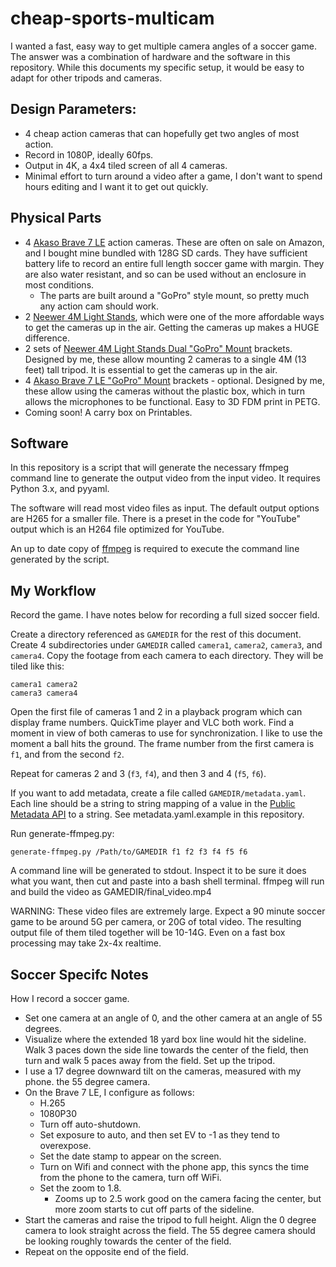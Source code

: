 # cheap-sports-multicam

I wanted a fast, easy way to get multiple camera angles of a soccer game.  The
answer was a combination of hardware and the software in this repository.  While
this documents my specific setup, it would be easy to adapt for other tripods and
cameras.

## Design Parameters:

- 4 cheap action cameras that can hopefully get two angles of most action.
- Record in 1080P, ideally 60fps.
- Output in 4K, a 4x4 tiled screen of all 4 cameras.
- Minimal effort to turn around a video after a game, I don't want to spend
  hours editing and I want it to get out quickly.

## Physical Parts

- 4 [Akaso Brave 7 LE](https://www.akasotech.com/support/Brave-7-LE) action cameras.
  These are often on sale on Amazon, and I bought mine bundled with 128G SD cards.
  They have sufficient battery life to record an entire full length soccer game with
  margin.  They are also water resistant, and so can be used without an enclosure in
  most conditions.
  - The parts are built around a "GoPro" style mount, so pretty much any action cam
    should work.
- 2 [Neewer 4M Light Stands](https://www.amazon.com/dp/B0BTL5XYN6), which were one
  of the more affordable ways to get the cameras up in the air.  Getting the cameras
  up makes a HUGE difference.
- 2 sets of 
  [Neewer 4M Light Stands Dual "GoPro" Mount](https://www.printables.com/model/1387522-neewer-4m-light-stands-dual-gopro-mount)
  brackets.  Designed by me, these allow mounting 2 cameras to a single 4M (13 feet)
  tall tripod.  It is essential to get the cameras up in the air.
- 4 [Akaso Brave 7 LE "GoPro" Mount](https://www.printables.com/model/1387497-akaso-brave-7-le-gopro-mount) 
  brackets - optional.  Designed by me, these allow using the cameras without the 
  plastic box, which in turn allows the microphones to be functional.  Easy to 
  3D FDM print in PETG.
- Coming soon! A carry box on Printables.

## Software

In this repository is a script that will generate the necessary ffmpeg command line
to generate the output video from the input video.  It requires Python 3.x, and
pyyaml.

The software will read most video files as input.  The default output options are
H265 for a smaller file.  There is a preset in the code for "YouTube" output which
is an H264 file optimized for YouTube.

An up to date copy of [ffmpeg](https://ffmpeg.org) is required to execute the 
command line generated by the script.

## My Workflow

Record the game.  I have notes below for recording a full sized soccer field.

Create a directory referenced as `GAMEDIR` for the rest of this document.  Create 4
subdirectories under `GAMEDIR` called `camera1`, `camera2`, `camera3`, and `camera4`.
Copy the footage from each camera to each directory.  They will be tiled like this:

```
camera1 camera2 
camera3 camera4
```

Open the first file of cameras 1 and 2 in a playback program which can display frame
numbers.  QuickTime player and VLC both work.  Find a moment in view of both cameras
to use for synchronization.  I like to use the moment a ball hits the ground.  The 
frame number from the first camera is `f1`, and from the second `f2`.

Repeat for cameras 2 and 3 (`f3`, `f4`), and then 3 and 4 (`f5`, `f6`).

If you want to add metadata, create a file called `GAMEDIR/metadata.yaml`.  Each
line should be a string to string mapping of a value in the
[Public Metadata API](https://ffmpeg.org/doxygen/7.0/group__metadata__api.html)
to a string.  See metadata.yaml.example in this repository.

Run generate-ffmpeg.py:

```
generate-ffmpeg.py /Path/to/GAMEDIR f1 f2 f3 f4 f5 f6
```

A command line will be generated to stdout.  Inspect it to be sure it does what you
want, then cut and paste into a bash shell terminal.  ffmpeg will run and build
the video as GAMEDIR/final\_video.mp4

WARNING: These video files are extremely large.  Expect a 90 minute soccer game to be
around 5G per camera, or 20G of total video.  The resulting output file of them
tiled together will be 10-14G.  Even on a fast box processing may take 2x-4x realtime.

## Soccer Specifc Notes

How I record a soccer game.

- Set one camera at an angle of 0, and the other camera at an angle of 55 degrees.
- Visualize where the extended 18 yard box line would hit the sideline.  Walk 3 paces
  down the side line towards the center of the field, then turn and walk 5 paces away
  from the field.  Set up the tripod.
- I use a 17 degree downward tilt on the cameras, measured with my phone.
  the 55 degree camera.
- On the Brave 7 LE, I configure as follows:
   - H.265
   - 1080P30
   - Turn off auto-shutdown.
   - Set exposure to auto, and then set EV to -1 as they tend to overexpose.
   - Set the date stamp to appear on the screen.
   - Turn on Wifi and connect with the phone app, this syncs the time from the phone
     to the camera, turn off WiFi.
   - Set the zoom to 1.8.
      - Zooms up to 2.5 work good on the camera facing the center, but more zoom
        starts to cut off parts of the sideline.
- Start the cameras and raise the tripod to full height.  Align the 0 degree camera to
  look straight across the field.  The 55 degree camera should be looking roughly
  towards the center of the field.
- Repeat on the opposite end of the field.

